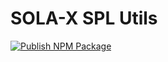 # SOLA-X SPL Utils

[![Publish NPM Package](https://github.com/solaxlabs/spl-utils/actions/workflows/package.yml/badge.svg)](https://github.com/solaxlabs/spl-utils/actions/workflows/package.yml)
